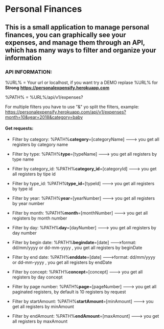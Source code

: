 
# Personal Finances 

## This is a small application to manage personal finances, you can graphically see your expenses, and manage them through an API, which has many ways to filter and organize your information

### API INFORMATION: 

%URL% = Your url or localhost, if you want try a DEMO replase %URL% for **Strong** __https://personalexpensify.herokuapp.com__

%PATH% = %URL%/api/v1/expenses?

For multiple filters you have to use "&" yo split the filters, example: https://personalexpensify.herokuapp.com/api/v1/expenses?month=10&year=2018&category=baby

#### Get requests:

* Filter by category: %PATH%__category__=[categoryName] ---> you get all registers by category name 

* Filter by type: %PATH%__type__=[typeName] ---> you get all registers by type name 

* Filter by category_id: %PATH%__category_id__=[categoryId] ---> you get all registers by tipe id

* Filter by type_id: %PATH%__type_id__=[typeId] ---> you get all registers by type id

* Filter by year: %PATH%__year__=[yearNumber] ---> you get all registers by year number

* Filter by month: %PATH%__month__=[monthNumber] ---> you get all registers by month number

* Filter by day: %PATH%__day__=[dayNumber] ---> you get all registers by day number

* Filter by begin date: %PATH%__begindate__=[date] --->format: dd/mm/yyyy or dd-mm-yyyy , you get all registers by beginDate

* Filter by end date: %PATH%__enddate__=[date] --->format: dd/mm/yyyy or dd-mm-yyyy , you get all registers by endDate

* Filter by concept: %PATH%__concept__=[concept] ---> you get all registers by day concept 

* Filter by page number: %PATH%__page__=[pageNumber] ---> you get all paginated registers, by default is 10 registers by request

* Filter by startAmount: %PATH%__startAmount__=[minAmount] ---> you get all registers by minAmount 

* Filter by endAmount: %PATH%__endAmount__=[maxAmount] ---> you get all registers by maxAmount







